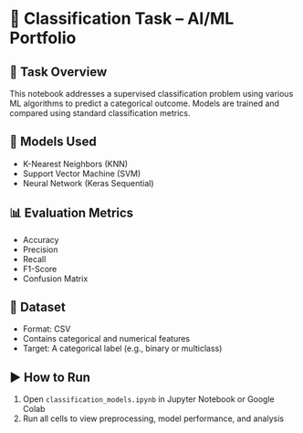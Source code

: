 # 🧮 Classification Task – AI/ML Portfolio

## 🧠 Task Overview

This notebook addresses a supervised classification problem using various ML algorithms to predict a categorical outcome. Models are trained and compared using standard classification metrics.

## 🧰 Models Used

- K-Nearest Neighbors (KNN)
- Support Vector Machine (SVM)
- Neural Network (Keras Sequential)

## 📊 Evaluation Metrics

- Accuracy
- Precision
- Recall
- F1-Score
- Confusion Matrix

## 📄 Dataset

- Format: CSV
- Contains categorical and numerical features
- Target: A categorical label (e.g., binary or multiclass)

## ▶️ How to Run

1. Open `classification_models.ipynb` in Jupyter Notebook or Google Colab
2. Run all cells to view preprocessing, model performance, and analysis
